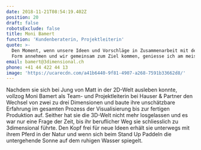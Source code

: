 ```yaml
---
date: 2018-11-21T08:54:19.402Z
position: 20
draft: false
robotsExclude: false
title: Moni Bamert
function: 'Kundenberaterin, Projektleiterin'
quote: >-
  Den Moment, wenn unsere Ideen und Vorschläge in Zusammenarbeit mit dem Kunden
  Form annehmen und wir gemeinsam zum Ziel kommen, geniesse ich am meisten.
email: bamert@3dimensional.ch
phone: +41 44 422 44 13
image: 'https://ucarecdn.com/a41b6440-9f81-4907-a268-7591b33662d8/'
---
```

Nachdem sie sich bei Jung von Matt in der 2D-Welt ausleben konnte, vollzog Moni Bamert als Team- und Projektleiterin bei Hauser & Partner den Wechsel von zwei zu drei Dimensionen und baute ihre unschätzbare Erfahrung im gesamten Prozess der Visualisierung bis zur fertigen Produktion auf. Seither hat sie die 3D-Welt nicht mehr losgelassen und es war nur eine Frage der Zeit, bis ihr beruflicher Weg sie schliesslich zu 3dimensional führte. Den Kopf frei für neue Ideen erhält sie unterwegs mit ihrem Pferd in der Natur und wenn sich beim Stand Up Paddeln die untergehende Sonne auf dem ruhigen Wasser spiegelt.

